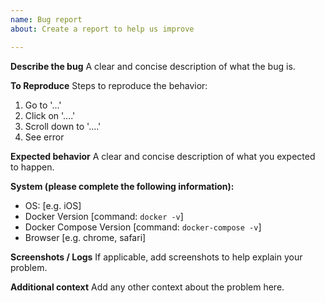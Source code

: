 ```yaml
---
name: Bug report
about: Create a report to help us improve

---
```


**Describe the bug**
A clear and concise description of what the bug is.

**To Reproduce**
Steps to reproduce the behavior:
1. Go to '...'
2. Click on '....'
3. Scroll down to '....'
4. See error

**Expected behavior**
A clear and concise description of what you expected to happen.


**System (please complete the following information):**
 - OS: [e.g. iOS]
 - Docker Version [command: `docker -v`]
 - Docker Compose Version [command: `docker-compose -v`]
 - Browser [e.g. chrome, safari]

**Screenshots / Logs**
If applicable, add screenshots to help explain your problem.

**Additional context**
Add any other context about the problem here.

